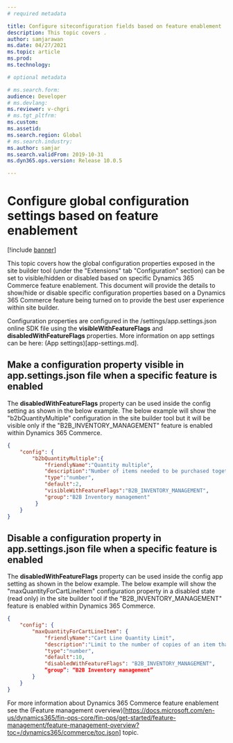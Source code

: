```yaml
---
# required metadata

title: Configure siteconfiguration fields based on feature enablement
description: This topic covers .
author: samjarawan
ms.date: 04/27/2021
ms.topic: article
ms.prod: 
ms.technology: 

# optional metadata

# ms.search.form: 
audience: Developer
# ms.devlang: 
ms.reviewer: v-chgri
# ms.tgt_pltfrm: 
ms.custom: 
ms.assetid: 
ms.search.region: Global
# ms.search.industry: 
ms.author: samjar
ms.search.validFrom: 2019-10-31
ms.dyn365.ops.version: Release 10.0.5

---
```


# Configure global configuration settings based on feature enablement

[!include [banner](../includes/banner.md)]

This topic covers how the global configuration properties exposed in the site builder tool (under the "Extensions" tab "Configuration" section) can be set to visible/hidden or disabled based on specific Dynamics 365 Commerce feature enablement.  This document will provide the details to show/hide or disable specific configuration properties based on a Dynamics 365 Commerce feature being turned on to provide the best user experience within site builder.

Configuration properties are configured in the /settings/app.settings.json online SDK file using the **visibleWithFeatureFlags** and **disabledWithFeatureFlags** properties.  More information on app settings can be here: (App settings)[app-settings.md].

## Make a configuration property visible in app.settings.json file when a specific feature is enabled
The **disabledWithFeatureFlags** property can be used inside the config setting as shown in the below example.  The below example will show the "b2bQuantityMultiple" configuration in the site builder tool but it will be visible only if the "B2B_INVENTORY_MANAGEMENT" feature is enabled within Dynamics 365 Commerce.

```json
{ 
    "config": { 
        "b2bQuantityMultiple":{
            "friendlyName":"Quantity multiple",
            "description":"Number of items needed to be purchased together",
            "type":"number",
            "default":2,
            "visibleWithFeatureFlags":"B2B_INVENTORY_MANAGEMENT",
            "group":"B2B Inventory management"
         }
    }
}
```

## Disable a configuration property in app.settings.json file when a specific feature is enabled
The **disabledWithFeatureFlags** property can be used inside the config app setting as shown in the below example.  The below example will show the "maxQuantityForCartLineItem" configuration property in a disabled state (read only) in the site builder tool if the "B2B_INVENTORY_MANAGEMENT" feature is enabled within Dynamics 365 Commerce.

```json
{
    "config": {
        "maxQuantityForCartLineItem": {
            "friendlyName":"Cart Line Quantity Limit",
            "description":"Limit to the number of copies of an item that can be added to a cart line",
            "type":"number",
            "default":10, 
            "disabledWithFeatureFlags": "B2B_INVENTORY_MANAGEMENT",
            “group”: “B2B Inventory management” 
        }
    }
}
```

For more information about Dynamics 365 Commerce feature enablement see the (Feature management overview)[https://docs.microsoft.com/en-us/dynamics365/fin-ops-core/fin-ops/get-started/feature-management/feature-management-overview?toc=/dynamics365/commerce/toc.json] topic.
